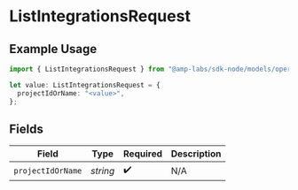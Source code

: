 # ListIntegrationsRequest

## Example Usage

```typescript
import { ListIntegrationsRequest } from "@amp-labs/sdk-node/models/operations";

let value: ListIntegrationsRequest = {
  projectIdOrName: "<value>",
};
```

## Fields

| Field              | Type               | Required           | Description        |
| ------------------ | ------------------ | ------------------ | ------------------ |
| `projectIdOrName`  | *string*           | :heavy_check_mark: | N/A                |